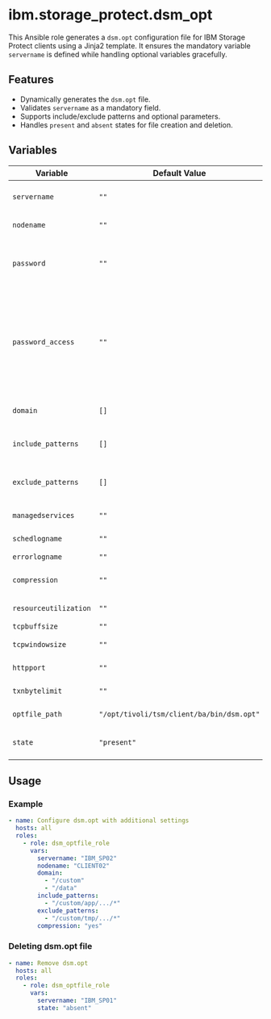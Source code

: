 # ibm.storage_protect.dsm_opt

This Ansible role generates a `dsm.opt` configuration file for IBM Storage Protect clients using a Jinja2 template. It ensures the mandatory variable `servername` is defined while handling optional variables gracefully.

## Features
- Dynamically generates the `dsm.opt` file.
- Validates `servername` as a mandatory field.
- Supports include/exclude patterns and optional parameters.
- Handles `present` and `absent` states for file creation and deletion.

## Variables

| Variable              | Default Value     | Required | Description             |
|-----------------------|-------------------|----------|-------------------------|
| `servername`          | `""`             | Yes      | Server name defined in dsm.sys |
| `nodename`            | `""`             | No       | Node name of the client |
| `password`            | `""`             | No       | Specifies the password you use to log on to the IBM Storage Protect server.                       |
| `password_access`     | `""`             | No       | The passwordaccess option specifies whether you want to generate your password automatically or set as a user prompt. |
| `domain`              | `[]`             | No       | Directories or file systems to back up |
| `include_patterns`    | `[]`             | No       | Patterns to explicitly include in backups |
| `exclude_patterns`    | `[]`             | No       | Patterns to explicitly exclude from backups |
| `managedservices`     | `""`             | No       | Managed services       |
| `schedlogname`        | `""`             | No       | Schedule log path      |
| `errorlogname`        | `""`             | No       | Error log path         |
| `compression`         | `""`             | No       | Enable or disable compression |
| `resourceutilization` | `""`             | No       | Number of threads      |
| `tcpbuffsize`         | `""`             | No       | TCP buffer size        |
| `tcpwindowsize`       | `""`             | No       | TCP sliding window size |
| `httpport`            | `""`             | No       | HTTP port for the client |
| `txnbytelimit`        | `""`             | No       | Maximum bytes in a transaction |
| `optfile_path`        | `"/opt/tivoli/tsm/client/ba/bin/dsm.opt"` | No | Path for the dsm.opt file |
| `state`               | `"present"`      | No       | Ensure file is present or absent |

## Usage

### Example
```yaml
- name: Configure dsm.opt with additional settings
  hosts: all
  roles:
    - role: dsm_optfile_role
      vars:
        servername: "IBM_SP02"
        nodename: "CLIENT02"
        domain:
          - "/custom"
          - "/data"
        include_patterns:
          - "/custom/app/.../*"
        exclude_patterns:
          - "/custom/tmp/.../*"
        compression: "yes"

```

### Deleting dsm.opt file
```yaml
- name: Remove dsm.opt
  hosts: all
  roles:
    - role: dsm_optfile_role
      vars:
        servername: "IBM_SP01"
        state: "absent"
```

